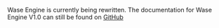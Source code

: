 Wase Engine is currently being rewritten. The documentation for Wase Engine V1.0 can still be found on [GitHub](https://github.com/Wase-Engine/wase-engine-docs/tree/905d4423251c90fa894c40e8f239fae8138e97db)
